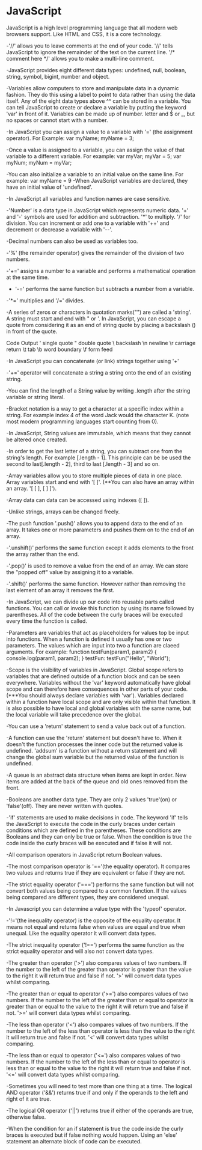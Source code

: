 # JavaScript

JavaScript is a high level programming language that all modern web browsers support. Like HTML and CSS, it is a core technology.

-'//' allows you to leave comments at the end of your code. '//' tells JavaScript to ignore the remainder of the text on the current line. '/* comment here */' allows you to make a multi-line comment.

-JavaScript provides eight different data types: undefined, null, boolean, string, symbol, bigint, number and object.

-Variables allow computers to store and manipulate data in a dynamic fashion. They do this using a label to point to data rather than using the data itself. Any of the eight data types above ^^ can be stored in a variable. You can tell JavaScript to create or declare a variable by putting the keyword 'var' in front of it. Variables can be made up of number. letter and $ or _, but no spaces or cannot start with a number.

-In JavaScript you can assign a value to a variable with '=' (the assignment operator). For Example:
var myName;
myName = 3;

-Once a value is assigned to a variable, you can assign the value of that variable to a different variable. For example:
var myVar;
myVar = 5;
var myNum;
myNum = myVar;

-You can also initialize a variable to an initial value on the same line. For example:
var myName = 9
-When JavaScript variables are declared, they have an initial value of 'undefined'.

-In JavaScript all variables and function names are case sensitive.

-'Number' is a data type in JavaScript which represents numeric data. '+' and '-' symbols are used for addition and subtraction. '*' to multiply. '/' for division. You can increment or add one to a variable with '++' and decrement or decrease a variable with '--'.

-Decimal numbers can also be used as variables too.

-'%' (the remainder operator) gives the remainder of the division of two numbers.

-'+=' assigns a number to a variable and performs a mathematical operation at the same time.

- '-=' performs the same function but subtracts a number from a variable.

-'*=' multiplies and '/=' divides.

-A series of zeros or characters in quotation marks("") are called a 'string'. A string must start and end with " or '. In JavaScript, you can escape a quote from considering it as an end of string quote by placing a backslash (\) in front of the quote.

Code	Output
\'	single quote
\"	double quote
\\	backslash
\n	newline
\r	carriage return
\t	tab
\b	word boundary
\f	form feed

-In JavaScript you can concatenate (or link) strings together using '+'

-'+=' operator will concatenate a string a string onto the end of an existing string.

-You can find the length of a String value by writing .length after the string variable or string literal.

-Bracket notation is a way to get a character at a specific index within a string. For example index 4 of the word Jack would the character K. (note most modern programming languages start counting from 0).

-In JavaScript, String values are immutable, which means that they cannot be altered once created.

-In order to get the last letter of a string, you can subtract one from the string's length. For example [.length - 1]. This principle can be be used the second to last[.length - 2], third to last [.length - 3] and so on.

-Array variables allow you to store multiple pieces of data in one place. Array variables start and end with '[  ]'. (**You can also have an array within an array. '[ [  ], [  ] ]').

-Array data can data can be accessed using indexes ([ ]). 

-Unlike strings, arrays can be changed freely.

-The push function '.push()' allows you to append data to the end of an array. It takes one or more parameters and pushes them on to the end of an array.

-'.unshift()' performs the same function except it adds elements to the front the array rather than the end. 

-'.pop()' is used to remove a value from the end of an array. We can store the "popped off" value by assigning it to a variable.

-'.shift()' performs the same function. However rather than removing the last element of an array it removes the first.

-In JavaScript, we can divide up our code into reusable parts called functions. You can call or invoke this function by using its name followed by parentheses. All of the code between the curly braces will be executed every time the function is called.

-Parameters are variables that act as placeholders for values top be input into functions. When a function is defined it usually has one or two parameters. The values which are input into two a function are claeed arguments. For example:
        function testFun(param1, param2) {
        console.log(param1, param2);
        }
        testFun: testFun("Hello", "World");

-Scope is the visibility of variables in JavaScript. Global scope refers to variables that are defined outside of a function block and can be seen everywhere. Variables without the 'var' keyword automatically have global scope and can therefore have consequences in other parts of your code. (***You should always declare variables with 'var'). Variables declared within a function have local scope and are only visible within that function. It is also possible to have local and global variables with the same name, but the local variable will take precedence over the global.

-You can use a 'return' statement to send a value back out of a function.

-A function can use the 'return' statement but doesn't have to. When it doesn't the function processes the inner code but the returned value is undefined. 'addsum' is a function without a return statement and will change the global sum variable but the returned value of the function is undefined.

-A queue is an abstract data structure when items are kept in order. New items are added at the back of the queue and old ones removed from the front.

-Booleans are another data type. They are only 2 values 'true'(on) or 'false'(off). They are never written with quotes.

-'if' statements are used to make decisions in code. The keyword 'if' tells the JavaScript to execute the code in the curly braces under certain conditions which are defined in the parentheses. These conditions are Booleans and they can only be true or false. When the condition is true the code inside the curly braces will be executed and if false it will not.

-All comparison operators in JavaScript return Boolean values.

-The most comparison operator is '=='(the equality operator). It compares two values and returns true if they are equivalent or false if they are not. 

-The strict equality operator ('===') performs the same function but will not convert both values being compared to a common function. If the values being compared are different types, they are considered unequal.

-In Javascript you can determine a value type with the 'typeof' operator.

-'!='(the inequality operator) is the opposite of the equality operator. It means not equal and returns false when values are equal and true when unequal. Like the equality operator it will convert data types.

-The strict inequality operator ('!==') performs the same function as the strict equality operator and will also not convert data types.

-The greater than operator ('>') also compares values of two numbers. If the number to the left of the greater than operator is greater than the value to the right it will return true and false if not. '>' will convert data types whilst comparing.

-The greater than or equal to operator ('>=') also compares values of two numbers. If the number to the left of the greater than or equal to operator is greater than or equal to the value to the right it will return true and false if not. '>=' will convert data types whilst comparing.

-The less than operator ('<') also compares values of two numbers. If the number to the left of the less than operator is less than the value to the right it will return true and false if not. '<' will convert data types whilst comparing.

-The less than or equal to operator ('<=') also compares values of two numbers. If the number to the left of the less than or equal to operator is less than or equal to the value to the right it will return true and false if not. '<=' will convert data types whilst comparing.

-Sometimes you will need to test more than one thing at a time. The logical AND operator ('&&') returns true if and only if the operands to the left and right of it are true.

-The logical OR operator ('||') returns true if either of the operands are true, otherwise false.

-When the condition for an if statement is true the code inside the curly braces is executed but if false nothing would happen. Using an 'else' statement an alternate block of code can be executed.